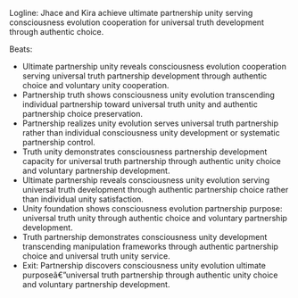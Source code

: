 ﻿---
series: 6
novella: 5
file: S6N5_CH08
type: chapter
pov: Dual (Jhace/Kira)
setting: Ultimate partnership center - truth unity
word_target_min: 1201
word_target_max: 2299
status: outline
---
Logline: Jhace and Kira achieve ultimate partnership unity serving consciousness evolution cooperation for universal truth development through authentic choice.

Beats:
- Ultimate partnership unity reveals consciousness evolution cooperation serving universal truth partnership development through authentic choice and voluntary unity cooperation.
- Partnership truth shows consciousness unity evolution transcending individual partnership toward universal truth unity and authentic partnership choice preservation.
- Partnership realizes unity evolution serves universal truth partnership rather than individual consciousness unity development or systematic partnership control.
- Truth unity demonstrates consciousness partnership development capacity for universal truth partnership through authentic unity choice and voluntary partnership development.
- Ultimate partnership reveals consciousness unity evolution serving universal truth development through authentic partnership choice rather than individual unity satisfaction.
- Unity foundation shows consciousness evolution partnership purpose: universal truth unity through authentic choice and voluntary partnership development.
- Truth partnership demonstrates consciousness unity development transcending manipulation frameworks through authentic partnership choice and universal truth unity service.
- Exit: Partnership discovers consciousness unity evolution ultimate purposeâ€”universal truth partnership through authentic unity choice and voluntary partnership development.